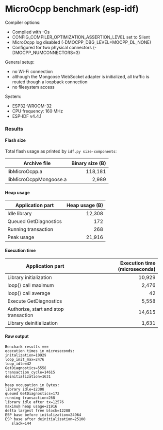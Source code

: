 # MicroOcpp benchmark (esp-idf)

Compiler options:

- Compiled with -Os
- CONFIG_COMPILER_OPTIMIZATION_ASSERTION_LEVEL set to Silent
- MicroOcpp log disabled (-DMOCPP_DBG_LEVEL=MOCPP_DL_NONE)
- Configured for two physical connectors (-DMOCPP_NUMCONNECTORS=3)

General setup:

- no Wi-Fi connection
- although the Mongoose WebSocket adapter is initialized, all traffic is routed though a loopback connection
- no filesystem access

System:

- ESP32-WROOM-32
- CPU frequency: 160 MHz
- ESP-IDF v4.4.1

### Results

#### Flash size

Total flash usage as printed by `idf.py size-components`:

| Archive file | Binary size (B) |
| --- | ---: |
| libMicroOcpp.a | 118,181 |
| libMicroOcppMongoose.a | 2,989 |

#### Heap usage

| Application part | Heap usage (B) |
| --- | ---: |
| Idle library | 12,308 |
| Queued GetDiagnostics | 172 |
| Running transaction | 268 |
| Peak usage | 21,916 |

#### Execution time

| Application part | Execution time (microseconds) |
| --- | ---: |
| Library initialization | 10,929 |
| loop() call maximum | 2,476 |
| loop() call average | 42 |
| Execute GetDiagnostics | 5,558 |
| Authorize, start and stop transaction | 14,615 |
| Library deinitialization | 1,631 |

#### Raw output

```
Benchark results ===
ececution times in microseconds:
initalization=10929
loop_init_max=2476
loop_idle=42
GetDiagnostics=5558
transaction_cycle=14615
deinitialization=1631

heap occupation in Bytes:
library idle=12308
queued GetDiagnostics=172
running transaction=268
library idle after tx=12576
maximum heap usage=21916
delta largest free block=12288
ESP base before initalization=24964
ESP base after deinitialization=25108
   slack=144
```
